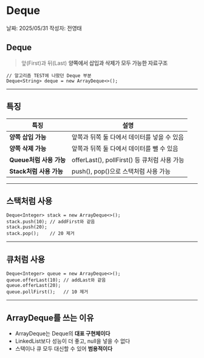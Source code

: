 # Deque

날짜: 2025/05/31
작성자: 전영태

## **Deque**

> 앞(First)과 뒤(Last) **양쪽에서 삽입과 삭제가 모두 가능한 자료구조**
> 

```
// 알고리즘 TEST에 나왔던 Deque 부분
Deque<String> deque = new ArrayDeque<>();
```

---

## **특징**

| **특징** | **설명** |
| --- | --- |
| **양쪽 삽입 가능** | 앞쪽과 뒤쪽 둘 다에서 데이터를 넣을 수 있음 |
| **양쪽 삭제 가능** | 앞쪽과 뒤쪽 둘 다에서 데이터를 뺄 수 있음 |
| **Queue처럼 사용 가능** | offerLast(), pollFirst() 등 큐처럼 사용 가능 |
| **Stack처럼 사용 가능** | push(), pop()으로 스택처럼 사용 가능 |

---

## **스택처럼 사용**

```
Deque<Integer> stack = new ArrayDeque<>();
stack.push(10); // addFirst와 같음
stack.push(20);
stack.pop();    // 20 제거
```

---

## **큐처럼 사용**

```
Deque<Integer> queue = new ArrayDeque<>();
queue.offerLast(10); // addLast와 같음
queue.offerLast(20);
queue.pollFirst();   // 10 제거
```

---

## **ArrayDeque를 쓰는 이유**

- ArrayDeque는 Deque의 **대표 구현체이다**
- LinkedList보다 성능이 더 좋고, null을 넣을 수 없다
- 스택이나 큐 모두 대신할 수 있어 **범용적이다**